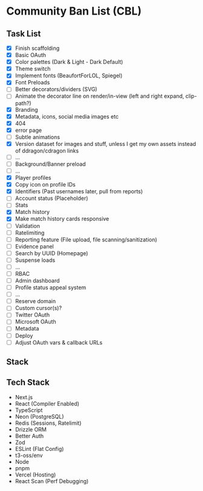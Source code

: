 # Community Ban List (CBL)

## Task List

- [x] Finish scaffolding
- [x] Basic OAuth
- [x] Color palettes (Dark & Light - Dark Default)
- [x] Theme switch
- [x] Implement fonts (BeaufortForLOL, Spiegel)
- [x] Font Preloads
- [ ] Better decorators/dividers (SVG)
- [ ] Animate the decorator line on render/in-view (left and right expand, clip-path?)
- [x] Branding
- [x] Metadata, icons, social media images etc
- [x] 404
- [x] error page
- [ ] Subtle animations
- [x] Version dataset for images and stuff, unless I get my own assets instead of ddragon/cdragon links
- [ ] ...
- [ ] Background/Banner preload
- [ ] ...
- [x] Player profiles
- [x] Copy icon on profile IDs
- [x] Identifiers (Past usernames later, pull from reports)
- [ ] Account status (Placeholder)
- [ ] Stats
- [x] Match history
- [x] Make match history cards responsive
- [ ] Validation
- [ ] Ratelimiting
- [ ] Reporting feature (File upload, file scanning/sanitization)
- [ ] Evidence panel
- [ ] Search by UUID (Homepage)
- [ ] Suspense loads
- [ ] ...
- [ ] RBAC
- [ ] Admin dashboard
- [ ] Profile status appeal system
- [ ] ...
- [ ] Reserve domain
- [ ] Custom cursor(s)?
- [ ] Twitter OAuth
- [ ] Microsoft OAuth
- [ ] Metadata
- [ ] Deploy
- [ ] Adjust OAuth vars & callback URLs

## Stack

<h2>Tech Stack</h2>

- Next.js
- React (Compiler Enabled)
- TypeScript
- Neon (PostgreSQL)
- Redis (Sessions, Ratelimit)
- Drizzle ORM
- Better Auth
- Zod
- ESLint (Flat Config)
- t3-oss/env
- Node
- pnpm
- Vercel (Hosting)
- React Scan (Perf Debugging)
